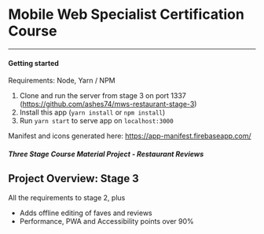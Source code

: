 # Mobile Web Specialist Certification Course

---

#### Getting started

Requirements: Node, Yarn / NPM

1. Clone and run the server from stage 3 on port 1337 (https://github.com/ashes74/mws-restaurant-stage-3)
2. Install this app (`yarn install` or `npm install`)
3. Run `yarn start` to serve app on `localhost:3000`

Manifest and icons generated here: https://app-manifest.firebaseapp.com/

#### _Three Stage Course Material Project - Restaurant Reviews_

## Project Overview: Stage 3

All the requirements to stage 2, plus

- Adds offline editing of faves and reviews
- Performance, PWA and Accessibility points over 90%
